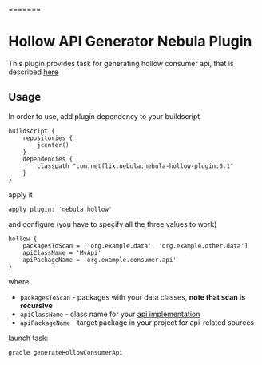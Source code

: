 =======
# Hollow API Generator Nebula Plugin

This plugin provides task for generating hollow consumer api, that is 
described [here](http://hollow.how/getting-started/#consumer-api-generation)

## Usage
In order to use, add plugin dependency to your buildscript
```
buildscript {
    repositories {
        jcenter()
    }
    dependencies {
        classpath "com.netflix.nebula:nebula-hollow-plugin:0.1"
    }
}
```
apply it
```
apply plugin: 'nebula.hollow'
```
and configure (you have to specify all the three values to work)
```
hollow {
    packagesToScan = ['org.example.data', 'org.example.other.data']
    apiClassName = 'MyApi'
    apiPackageName = 'org.example.consumer.api'
}
```

where:

- `packagesToScan` - packages with your data classes, **note that scan is recursive**
- `apiClassName` - class name for your [api implementation](https://github.com/Netflix/hollow/blob/master/hollow/src/main/java/com/netflix/hollow/api/custom/HollowAPI.java) 
- `apiPackageName` - target package in your project for api-related sources

launch task:

`gradle generateHollowConsumerApi`